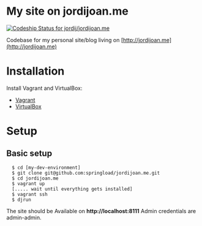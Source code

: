 
My site on jordijoan.me
=======================

[ ![Codeship Status for jordij/jordijoan.me](https://codeship.com/projects/3f0d2bc0-829a-0133-5908-5a5099820553/status?branch=deploy/production)](https://codeship.com/projects/121639)

Codebase for my personal site/blog living on [http://jordijoan.me](http://jordijoan.me)

# Installation

Install Vagrant and  VirtualBox:

* [Vagrant](http://www.vagrantup.com/downloads.html)
* [VirtualBox](https://www.virtualbox.org/wiki/Downloads)

# Setup

## Basic setup

```
  $ cd [my-dev-environment]
  $ git clone git@github.com:springload/jordijoan.me.git
  $ cd jordijoan.me
  $ vagrant up
  [..... wait until everything gets installed]
  $ vagrant ssh
  $ djrun
```

The site should be Available on **http://localhost:8111** Admin credentials are admin-admin.

